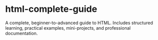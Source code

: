 # html-complete-guide
A complete, beginner-to-advanced guide to HTML. Includes structured learning, practical examples, mini-projects, and professional documentation.
